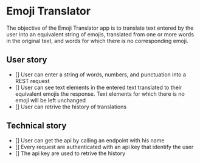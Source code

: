 # Emoji Translator

The objective of the Emoji Translator app is to translate text entered by the user into an equivalent string of emojis, translated from one or more words in the original text, and words for which there is no corresponding emoji.

## User story

- [] User can enter a string of words, numbers, and punctuation into a REST request
- [] User can see text elements in the entered text translated to their equivalent emojis the response. Text elements for which there is no emoji will be left unchanged
- [] User can retrive the history of translations

## Technical story

- [] User can get the api by calling an endpoint with his name
- [] Every request are authenticated with an api key that identify the user
- [] The api key are used to retrive the history
